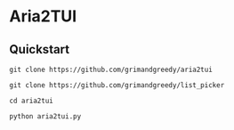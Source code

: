 # Aria2TUI


## Quickstart

```
git clone https://github.com/grimandgreedy/aria2tui

git clone https://github.com/grimandgreedy/list_picker

cd aria2tui

python aria2tui.py

```
